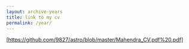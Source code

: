 ```yaml
---
layout: archive-years
title: link to my cv
permalink: /year/
---
```


[https://github.com/9827/astro/blob/master/Mahendra_CV.pdf%20.pdf]
